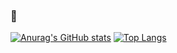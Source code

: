 ### 👋

[![Anurag's GitHub stats](https://github-readme-stats.vercel.app/api?username=zhaoky&show_icons=true&theme=radical)](https://github.com/zhaoky)
[![Top Langs](https://github-readme-stats.vercel.app/api/top-langs/?username=zhaoky&layout=compact)](https://github.com/zhaoky)
